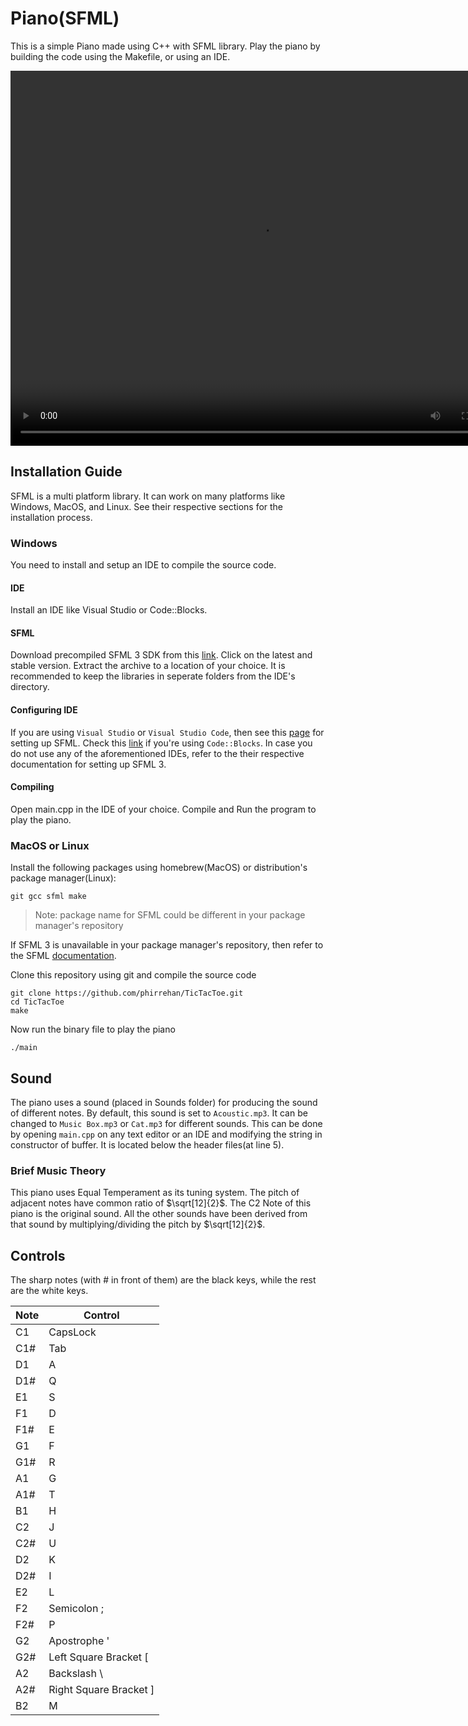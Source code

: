 # Piano(SFML)

This is a simple Piano made using C++ with SFML library. Play the piano by building the code using the Makefile, or using an IDE.

<video src="recording.mkv" width="800" height="600" controls></video>

## Installation Guide

SFML is a multi platform library. It can work on many platforms like Windows, MacOS, and Linux. See their respective sections for the installation process.

### Windows

You need to install and setup an IDE to compile the source code.

#### IDE

Install an IDE like Visual Studio or Code::Blocks.

#### SFML

Download precompiled SFML 3 SDK from this [link](https://www.sfml-dev.org/download/). Click on the latest and stable version. Extract the archive to a location of your choice. It is recommended to keep the libraries in seperate folders from the IDE's directory.

#### Configuring IDE

If you are using `Visual Studio` or `Visual Studio Code`, then see this [page](https://www.sfml-dev.org/tutorials/3.0/getting-started/visual-studio/#installing-sfml) for setting up SFML. Check this [link](https://www.sfml-dev.org/tutorials/3.0/getting-started/code-blocks/) if you're using `Code::Blocks`. In case you do not use any of the aforementioned IDEs, refer to the their respective documentation for setting up SFML 3.

#### Compiling

Open main.cpp in the IDE of your choice. Compile and Run the program to play the piano.

### MacOS or Linux

Install the following packages using homebrew(MacOS) or distribution's package manager(Linux):

`git gcc sfml make`

> Note: package name for SFML could be different in your package manager's repository

If SFML 3 is unavailable in your package manager's repository, then refer to the SFML [documentation](https://www.sfml-dev.org/tutorials/3.0/getting-started/linux/#introduction).

Clone this repository using git and compile the source code

```
git clone https://github.com/phirrehan/TicTacToe.git
cd TicTacToe
make
```

Now run the binary file to play the piano

```
./main
```

## Sound

The piano uses a sound (placed in Sounds folder) for producing the sound of different notes. By default, this sound is set to `Acoustic.mp3`. It can be changed to `Music Box.mp3` or `Cat.mp3` for different sounds. This can be done by opening `main.cpp` on any text editor or an IDE and modifying the string in constructor of buffer. It is located below the header files(at line 5).

### Brief Music Theory

This piano uses Equal Temperament as its tuning system. The pitch of adjacent notes have common ratio of $\sqrt[12]{2}$. The C2 Note of this piano is the original sound. All the other sounds have been derived from that sound by multiplying/dividing the pitch by $\sqrt[12]{2}$.

## Controls

The sharp notes (with # in front of them) are the black keys, while the rest are the white keys.

| Note | Control                |
| ---- | ---------------------- |
| C1   | CapsLock               |
| C1#  | Tab                    |
| D1   | A                      |
| D1#  | Q                      |
| E1   | S                      |
| F1   | D                      |
| F1#  | E                      |
| G1   | F                      |
| G1#  | R                      |
| A1   | G                      |
| A1#  | T                      |
| B1   | H                      |
| C2   | J                      |
| C2#  | U                      |
| D2   | K                      |
| D2#  | I                      |
| E2   | L                      |
| F2   | Semicolon ;            |
| F2#  | P                      |
| G2   | Apostrophe '           |
| G2#  | Left Square Bracket [  |
| A2   | Backslash \            |
| A2#  | Right Square Bracket ] |
| B2   | M                      |

